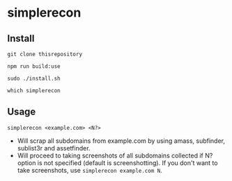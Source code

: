 # simplerecon

## Install

```
git clone thisrepository

npm run build:use

sudo ./install.sh

which simplerecon
```

## Usage

```
simplerecon <example.com> <N?>
```

- Will scrap all subdomains from example.com by using amass, subfinder, sublist3r and assetfinder.
- Will proceed to taking screenshots of all subdomains collected if N? option is not specified (default is screenshotting). If you don't want to take screenshots, use `simplerecon example.com N`.